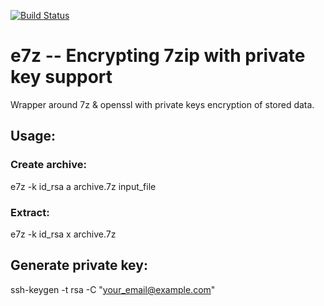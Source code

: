 [![Build Status](https://travis-ci.org/okigan/e7z.svg?branch=master)](https://travis-ci.org/okigan/e7z)

# e7z -- Encrypting 7zip with private key support

Wrapper around 7z & openssl with private keys encryption of stored data.

## Usage:

### Create archive:

  e7z -k id_rsa a archive.7z input_file

### Extract:

  e7z  -k id_rsa x archive.7z


## Generate private key:

  ssh-keygen -t rsa -C "your_email@example.com"
